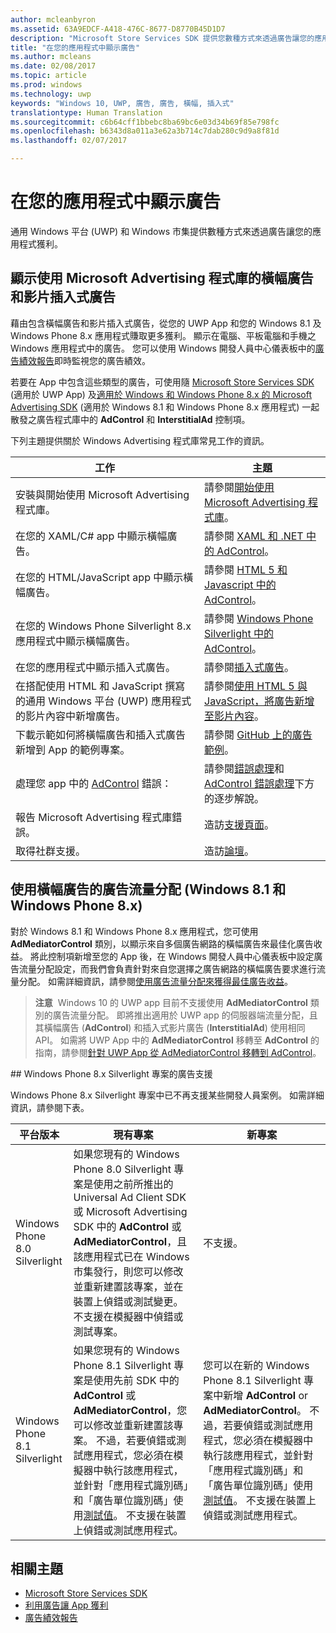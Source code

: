 ```yaml
---
author: mcleanbyron
ms.assetid: 63A9EDCF-A418-476C-8677-D8770B45D1D7
description: "Microsoft Store Services SDK 提供您數種方式來透過廣告讓您的應用程式獲利。"
title: "在您的應用程式中顯示廣告"
ms.author: mcleans
ms.date: 02/08/2017
ms.topic: article
ms.prod: windows
ms.technology: uwp
keywords: "Windows 10, UWP, 廣告, 廣告, 橫幅, 插入式"
translationtype: Human Translation
ms.sourcegitcommit: c6b64cff1bbebc8ba69bc6e03d34b69f85e798fc
ms.openlocfilehash: b6343d8a011a3e62a3b714c7dab280c9d9a8f81d
ms.lasthandoff: 02/07/2017

---
```


# <a name="display-ads-in-your-app"></a>在您的應用程式中顯示廣告


通用 Windows 平台 (UWP) 和 Windows 市集提供數種方式來透過廣告讓您的應用程式獲利。

## <a name="display-banner-and-video-interstitial-ads-using-the-microsoft-advertising-libraries"></a>顯示使用 Microsoft Advertising 程式庫的橫幅廣告和影片插入式廣告

藉由包含橫幅廣告和影片插入式廣告，從您的 UWP App 和您的 Windows 8.1 及 Windows Phone 8.x 應用程式賺取更多獲利。 顯示在電腦、平板電腦和手機之 Windows 應用程式中的廣告。 您可以使用 Windows 開發人員中心儀表板中的[廣告績效報告](../publish/advertising-performance-report.md)即時監視您的廣告績效。

若要在 App 中包含這些類型的廣告，可使用隨 [Microsoft Store Services SDK](http://aka.ms/store-em-sdk) (適用於 UWP App) 及[適用於 Windows 和 Windows Phone 8.x 的 Microsoft Advertising SDK](http://aka.ms/store-8-sdk) (適用於 Windows 8.1 和 Windows Phone 8.x 應用程式) 一起散發之廣告程式庫中的 **AdControl** 和 **InterstitialAd** 控制項。


下列主題提供關於 Windows Advertising 程式庫常見工作的資訊。

|  工作    | 主題 |               
|----------|-------|
| 安裝與開始使用 Microsoft Advertising 程式庫。     | 請參閱[開始使用 Microsoft Advertising 程式庫](get-started-with-microsoft-advertising-libraries.md)。        |
| 在您的 XAML/C# app 中顯示橫幅廣告。     | 請參閱 [XAML 和 .NET 中的 AdControl](adcontrol-in-xaml-and--net.md)。        |
| 在您的 HTML/JavaScript app 中顯示橫幅廣告。     | 請參閱 [HTML 5 和 Javascript 中的 AdControl](adcontrol-in-html-5-and-javascript.md)。        |
| 在您的 Windows Phone Silverlight 8.x 應用程式中顯示橫幅廣告。     | 請參閱 [Windows Phone Silverlight 中的 AdControl](adcontrol-in-windows-phone-silverlight.md)。        |
| 在您的應用程式中顯示插入式廣告。     | 請參閱[插入式廣告](interstitial-ads.md)。       |
| 在搭配使用 HTML 和 JavaScript 撰寫的通用 Windows 平台 (UWP) 應用程式的影片內容中新增廣告。   |  請參閱[使用 HTML 5 與 JavaScript，將廣告新增至影片內容](add-advertisements-to-video-content.md)。  |
| 下載示範如何將橫幅廣告和插入式廣告新增到 App 的範例專案。     |請參閱 [GitHub 上的廣告範例](http://aka.ms/githubads)。       |
| 處理您 app 中的 [AdControl](https://msdn.microsoft.com/library/windows/apps/microsoft.advertising.winrt.ui.adcontrol.aspx) 錯誤：     | 請參閱[錯誤處理](error-handling-with-advertising-libraries.md)和 [AdControl 錯誤處理](adcontrol-error-handling.md)下方的逐步解說。       |
| 報告 Microsoft Advertising 程式庫錯誤。     | 造訪[支援頁面](https://go.microsoft.com/fwlink/p/?LinkId=331508)。        |
| 取得社群支援。     | 造訪[論壇](http://go.microsoft.com/fwlink/p/?LinkId=401266)。       |

                            

## <a name="use-ad-mediation-for-banner-ads-windows-81-and-windows-phone-8x"></a>使用橫幅廣告的廣告流量分配 (Windows 8.1 和 Windows Phone 8.x)

對於 Windows 8.1 和 Windows Phone 8.x 應用程式，您可使用 **AdMediatorControl** 類別，以顯示來自多個廣告網路的橫幅廣告來最佳化廣告收益。 將此控制項新增至您的 App 後，在 Windows 開發人員中心儀表板中設定廣告流量分配設定，而我們會負責針對來自您選擇之廣告網路的橫幅廣告要求進行流量分配。 如需詳細資訊，請參閱[使用廣告流量分配來獲得最佳廣告收益](https://msdn.microsoft.com/library/windows/apps/xaml/dn864359.aspx)。

>**注意**&nbsp;&nbsp;Windows 10 的 UWP app 目前不支援使用 **AdMediatorControl** 類別的廣告流量分配。 即將推出適用於 UWP app 的伺服器端流量分配，且其橫幅廣告 (**AdControl**) 和插入式影片廣告 (**InterstitialAd**) 使用相同 API。 如需將 UWP App 中的 **AdMediatorControl** 移轉至 **AdControl** 的指南，請參閱[針對 UWP App 從 AdMediatorControl 移轉到 AdControl](migrate-from-admediatorcontrol-to-adcontrol.md)。

<span id="silverlight_support"/>
## <a name="advertising-support-for-windows-phone-8x-silverlight-projects"></a>Windows Phone 8.x Silverlight 專案的廣告支援

Windows Phone 8.x Silverlight 專案中已不再支援某些開發人員案例。 如需詳細資訊，請參閱下表。

|  平台版本  |  現有專案    |   新專案  |
|-----------------|----------------|--------------|
| Windows Phone 8.0 Silverlight     |  如果您現有的 Windows Phone 8.0 Silverlight 專案是使用之前所推出的 Universal Ad Client SDK 或 Microsoft Advertising SDK 中的 **AdControl** 或 **AdMediatorControl**，且該應用程式已在 Windows 市集發行，則您可以修改並重新建置該專案，並在裝置上偵錯或測試變更。 不支援在模擬器中偵錯或測試專案。  |  不支援。  |
| Windows Phone 8.1 Silverlight    |  如果您現有的 Windows Phone 8.1 Silverlight 專案是使用先前 SDK 中的 **AdControl** 或 **AdMediatorControl**，您可以修改並重新建置該專案。 不過，若要偵錯或測試應用程式，您必須在模擬器中執行該應用程式，並針對「應用程式識別碼」和「廣告單位識別碼」使用[測試值](test-mode-values.md)。 不支援在裝置上偵錯或測試應用程式。  |   您可以在新的 Windows Phone 8.1 Silverlight 專案中新增 **AdControl** or **AdMediatorControl**。 不過，若要偵錯或測試應用程式，您必須在模擬器中執行該應用程式，並針對「應用程式識別碼」和「廣告單位識別碼」使用[測試值](test-mode-values.md)。 不支援在裝置上偵錯或測試應用程式。 |

## <a name="related-topics"></a>相關主題

* [Microsoft Store Services SDK](microsoft-store-services-sdk.md)
* [利用廣告讓 App 獲利](http://go.microsoft.com/fwlink/p/?LinkId=699559)
* [廣告績效報告](../publish/advertising-performance-report.md)

